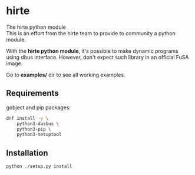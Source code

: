 # hirte

The hirte python module  
This is an effort from the hirte team to provide to community a python module.

With the **hirte python module**, it's possible to make dynamic programs using
dbus interface. However, don't expect such library in an official FuSA image.

Go to **examples/** dir to see all working examples.

## Requirements

gobject and pip packages:

```sh
dnf install -y \
    python3-dasbus \
    python3-pip \
    python3-setuptool
```

## Installation

```sh
python ./setup.py install
```
